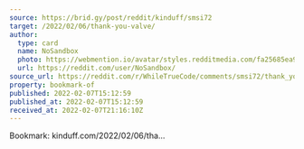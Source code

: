 ```yaml
---
source: https://brid.gy/post/reddit/kinduff/smsi72
target: /2022/02/06/thank-you-valve/
author:
  type: card
  name: NoSandbox
  photo: https://webmention.io/avatar/styles.redditmedia.com/fa25685ea92bfc9c47347c324eb3f3098d9a6da9a53e234c43b4a9fc543025f5.jpg
  url: https://reddit.com/user/NoSandbox/
source_url: https://reddit.com/r/WhileTrueCode/comments/smsi72/thank_you_valve/
property: bookmark-of
published: 2022-02-07T15:12:59
published_at: 2022-02-07T15:12:59
received_at: 2022-02-07T21:16:10Z
---
```


Bookmark: kinduff.com/2022/02/06/tha...